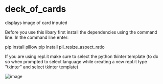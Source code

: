 # deck_of_cards

displays image of card inputed


Before you use this libary first install the dependencies using the command line. In the command line enter:

pip install pillow
pip install pil_resize_aspect_ratio

If you are using repl.it make sure to select the python tkinter template (to do so when prompted to select language while creating a new repl.it type "tkinter" and select tkinter template)

![image](https://user-images.githubusercontent.com/51930471/153002418-bb7d2d64-2ba8-40a2-ba54-4f42b7cffa8d.png)
